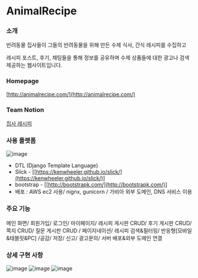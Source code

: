 # AnimalRecipe

### **소개**

반려동물 집사들이 그들의 반려동물을 위해 만든 수제 식사, 간식 레시피를 수집하고

레시피 포스트, 후기, 채팅들을 통해 정보를 공유하며 수제 상품들에 대한 광고나 검색 제공하는 웹사이트입니다.

### Homepage

[http://animalrecipe.com/](http://animalrecipe.com/)


### Team Notion

[집사 레시피](https://www.notion.so/8376149293ae4a208bd50d859ddc86ea)


### 사용 플랫폼

![image](https://user-images.githubusercontent.com/63103070/108590632-ea25a380-73a7-11eb-8c9f-e1f272b2e945.png)

- DTL (Django Template Language)
- Slick - [[https://kenwheeler.github.io/slick/](https://kenwheeler.github.io/slick/)]
- bootstrap - [[http://bootstrapk.com/](http://bootstrapk.com/)]
- 배포 : AWS ec2 사용/ nignx, gunicorn / 가비아 외부 도메인, DNS 서비스 이용

### 주요 기능

메인 화면/ 회원가입/ 로그인/ 마이페이지/ 레시피 게시판 CRUD/ 후기 게시판 CRUD/ 쪽지 CRUD/ 질문 게시판 CRUD / 페이지네이션/ 레시피 검색&필터링/ 반응형[모바일&태블릿&PC] /공감/ 저장/ 신고/ 광고문의/ 서버 배포&외부 도메인 연결


### 상세 구현 사항
![image](https://user-images.githubusercontent.com/63103070/108590641-fd387380-73a7-11eb-81d8-a8eaa10a7733.png)
![image](https://user-images.githubusercontent.com/63103070/108590646-07f30880-73a8-11eb-88d6-a8919b6cca8b.png)
![image](https://user-images.githubusercontent.com/63103070/108590655-13deca80-73a8-11eb-8001-34e70b83319a.png)
